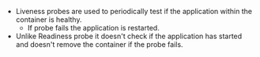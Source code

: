 - Liveness probes are used to periodically test if the application within the container is healthy.
	- If probe fails the application is restarted.
- Unlike Readiness probe it doesn't check if the application has started and doesn't remove the container if the probe fails.